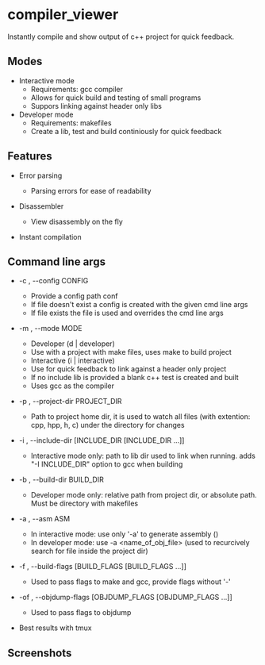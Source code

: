 # compiler_viewer

Instantly compile and show output of c++ project for quick feedback.

## Modes
* Interactive mode
  * Requirements: gcc compiler
  * Allows for quick build and testing of small programs
  * Suppors linking against header only libs
* Developer mode
  * Requirements: makefiles
  * Create a lib, test and build continiously for quick feedback

## Features
* Error parsing
  * Parsing errors for ease of readability

* Disassembler
  * View disassembly on the fly

* Instant compilation

## Command line args
*  -c , --config CONFIG
    * Provide a config path conf
    * If file doesn't exist a config is created with the given cmd line args
    * If file exists the file is used and overrides the cmd line args
*  -m , --mode MODE
    * Developer (d | developer)
    * Use with a project with make files, uses make to build project
    * Interactive (i | interactive)
    * Use for quick feedback to link against a header only project
    * If no include lib is provided a blank c++ test is created and built
    * Uses gcc as the compiler
*  -p , --project-dir PROJECT_DIR
    * Path to project home dir, it is used to watch all files (with extention: cpp, hpp, h, c) under the directory for changes 
*  -i , --include-dir [INCLUDE_DIR [INCLUDE_DIR ...]]
    * Interactive mode only: path to lib dir used to link when running. adds "-I INCLUDE_DIR" option to gcc when building
*  -b , --build-dir BUILD_DIR
    * Developer mode only: relative path from project dir, or absolute path. Must be directory with makefiles
*  -a , --asm ASM
    * In interactive mode: use only '-a' to generate assembly ()
    * In developer mode: use -a <name_of_obj_file> (used to recurcively search for file inside the project dir)
*  -f , --build-flags [BUILD_FLAGS [BUILD_FLAGS ...]]
    * Used to pass flags to make and gcc, provide flags without '-' 
*  -of , --objdump-flags [OBJDUMP_FLAGS [OBJDUMP_FLAGS ...]]
    * Used to pass flags to objdump


* Best results with tmux

## Screenshots
